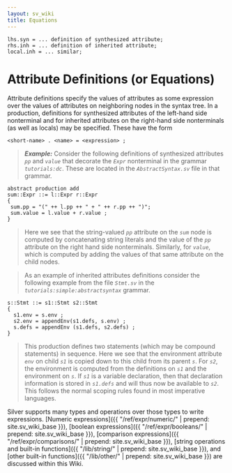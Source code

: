 ```yaml
---
layout: sv_wiki
title: Equations
---
```



```
lhs.syn = ... definition of synthesized attribute;
rhs.inh = ... definition of inherited attribute;
local.inh = ... similar;
```

# Attribute Definitions (or Equations)

Attribute definitions specify the values of attributes as some
expression over the values of attributes on neighboring nodes in the
syntax tree. In a production, definitions for synthesized attributes of the left-hand side nonterminal and for inherited attributes on the right-hand side nonterminals (as well as locals) may be specified.  These have the form
```
<short-name> . <name> = <expression> ;
```
> _**Example:**_ Consider the following definitions of synthesized attributes _`pp`_ and _`value`_ that decorate the _`Expr`_ nonterminal in the grammar _`tutorials:dc`_.  These are located in the _`AbstractSyntax.sv`_ file in that grammar.
```
abstract production add
sum::Expr ::= l::Expr r::Expr
{
 sum.pp = "(" ++ l.pp ++ " + " ++ r.pp ++ ")";
 sum.value = l.value + r.value ;
}
```
> Here we see that the string-valued _`pp`_ attribute on the _`sum`_ node is computed by concatenating string literals and the value of the _`pp`_ attribute on the right hand side nonterminals.  Similarly, for _`value`_, which is  computed by adding the values of that same attribute on the child nodes.

> As an example of inherited attributes definitions consider the following example from the file _`Stmt.sv`_ in the _`tutorials:simple:abstractsyntax`_ grammar.
```
s::Stmt ::= s1::Stmt s2::Stmt 
{
  s1.env = s.env ; 
  s2.env = appendEnv(s1.defs, s.env) ;
  s.defs = appendEnv (s1.defs, s2.defs) ;
}
```
> This production defines two statements (which may be compound statements) in sequence. Here we see that the environment attribute _`env`_ on child _`s1`_ is copied down to this child from its parent _`s`_. For _`s2`_, the environment is computed from the definitions on _`s1`_ and the environment on _`s`_.  If _`s1`_ is a variable declaration, then that declaration information is stored in _`s1.defs`_ and will thus now be available to _`s2`_.  This follows the normal scoping rules found in most imperative languages.

Silver supports many types and operations over those types to write
expressions. [Numeric expressions]({{ "/ref/expr/numeric/" | prepend: site.sv_wiki_base }}), [boolean expressions]({{ "/ref/expr/booleans/" | prepend: site.sv_wiki_base }}), [comparison expressions]({{ "/ref/expr/comparisons/" | prepend: site.sv_wiki_base }}), [string operations and built-in functions]({{ "/lib/string/" | prepend: site.sv_wiki_base }}), and [other built-in functions]({{ "/lib/other/" | prepend: site.sv_wiki_base }}) are discussed within this Wiki.
